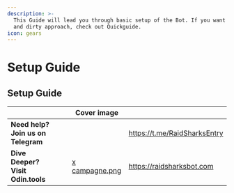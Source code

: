 ```yaml
---
description: >-
  This Guide will lead you through basic setup of the Bot. If you want the quick
  and dirty approach, check out Quickguide.
icon: gears
---
```


# Setup Guide

## Setup Guide

<table data-card-size="large" data-view="cards" data-full-width="false"><thead><tr><th></th><th data-hidden></th><th data-hidden></th><th data-hidden data-card-cover data-type="image">Cover image</th><th data-hidden data-card-target data-type="content-ref"></th></tr></thead><tbody><tr><td><strong>Need help?</strong> <strong>Join us on Telegram</strong></td><td></td><td></td><td></td><td><a href="https://t.me/RaidSharksEntry">https://t.me/RaidSharksEntry</a></td></tr><tr><td><strong>Dive Deeper?</strong> <strong>Visit Odin.tools</strong></td><td></td><td></td><td><a href="../../../.gitbook/assets/x campagne.png">x campagne.png</a></td><td><a href="https://raidsharksbot.com">https://raidsharksbot.com</a></td></tr></tbody></table>
